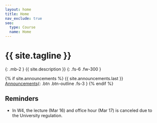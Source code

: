 ```yaml
---
layout: home
title: Home
nav_exclude: true
seo:
  type: Course
  name: Home
---
```


# {{ site.tagline }}
{: .mb-2 }
{{ site.description }}
{: .fs-6 .fw-300 }

{% if site.announcements %}
{{ site.announcements.last }}
[Announcements](announcements.md){: .btn .btn-outline .fs-3 }
{% endif %}

## Reminders

- In W4, the lecture (Mar 16) and office hour (Mar 17) is canceled due to the University regulation. 
